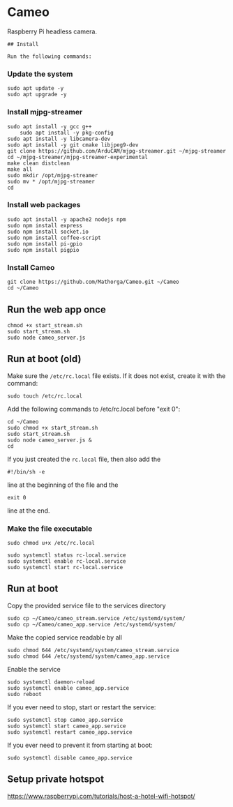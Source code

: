 # Cameo
Raspberry Pi headless camera.
	
	## Install
	
	Run the following commands:

### Update the system
```
sudo apt update -y
sudo apt upgrade -y
```

### Install mjpg-streamer
```
sudo apt install -y gcc g++
	sudo apt install -y pkg-config
sudo apt install -y libcamera-dev
sudo apt install -y git cmake libjpeg9-dev
git clone https://github.com/ArduCAM/mjpg-streamer.git ~/mjpg-streamer
cd ~/mjpg-streamer/mjpg-streamer-experimental
make clean distclean
make all
sudo mkdir /opt/mjpg-streamer
sudo mv * /opt/mjpg-streamer
cd
```

### Install web packages
```
sudo apt install -y apache2 nodejs npm
sudo npm install express
sudo npm install socket.io
sudo npm install coffee-script
sudo npm install pi-gpio
sudo npm install pigpio
```

### Install Cameo
```
git clone https://github.com/Mathorga/Cameo.git ~/Cameo
cd ~/Cameo
```

## Run the web app once
```
chmod +x start_stream.sh
sudo start_stream.sh
sudo node cameo_server.js
```

## Run at boot (old)
Make sure the ```/etc/rc.local``` file exists. If it does not exist, create it with the command:
```
sudo touch /etc/rc.local
```

Add the following commands to /etc/rc.local before "exit 0":

```
cd ~/Cameo
sudo chmod +x start_stream.sh
sudo start_stream.sh
sudo node cameo_server.js &
cd
```

If you just created the ```rc.local``` file, then also add the
```
#!/bin/sh -e
```
line at the beginning of the file and the
```
exit 0
```
line at the end.
	
### Make the file executable
```
sudo chmod u+x /etc/rc.local
```

```
sudo systemctl status rc-local.service
sudo systemctl enable rc-local.service
sudo systemctl start rc-local.service
```

## Run at boot
Copy the provided service file to the services directory
```
sudo cp ~/Cameo/cameo_stream.service /etc/systemd/system/
sudo cp ~/Cameo/cameo_app.service /etc/systemd/system/
```

Make the copied service readable by all
```
sudo chmod 644 /etc/systemd/system/cameo_stream.service
sudo chmod 644 /etc/systemd/system/cameo_app.service
```

Enable the service
```
sudo systemctl daemon-reload
sudo systemctl enable cameo_app.service
sudo reboot
```

If you ever need to stop, start or restart the service:
```
sudo systemctl stop cameo_app.service
sudo systemctl start cameo_app.service
sudo systemctl restart cameo_app.service
```

If you ever need to prevent it from starting at boot:
```
sudo systemctl disable cameo_app.service
```

## Setup private hotspot
https://www.raspberrypi.com/tutorials/host-a-hotel-wifi-hotspot/